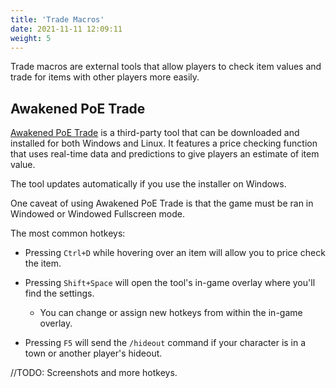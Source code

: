 ```yaml
---
title: 'Trade Macros'
date: 2021-11-11 12:09:11
weight: 5
---
```


Trade macros are external tools that allow players to check item values and trade for items with other players more easily.

<!--more-->

## Awakened PoE Trade

[Awakened PoE Trade](https://snosme.github.io/awakened-poe-trade/download) is a third-party tool that can be downloaded and installed for both Windows and Linux. It features a price checking function that uses real-time data and predictions to give players an estimate of item value.

The tool updates automatically if you use the installer on Windows.

One caveat of using Awakened PoE Trade is that the game must be ran in Windowed or Windowed Fullscreen mode.

The most common hotkeys:

- Pressing `Ctrl+D` while hovering over an item will allow you to price check the item.

- Pressing `Shift+Space` will open the tool's in-game overlay where you'll find the settings.

  - You can change or assign new hotkeys from within the in-game overlay.

- Pressing `F5` will send the `/hideout` command if your character is in a town or another player's hideout.

//TODO: Screenshots and more hotkeys.

